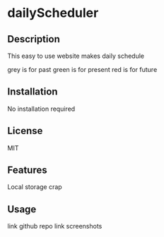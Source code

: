 # dailyScheduler
## Description
This easy to use website makes daily schedule

grey is for past
green is for present
red is for future


## Installation
No installation required

## License
MIT

## Features
Local storage crap

## Usage
link
github repo link
screenshots